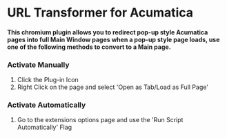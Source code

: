 # URL Transformer for Acumatica

#### This chromium plugin allows you to redirect pop-up style Acumatica pages into full Main Window pages when a pop-up style page loads, use one of the following methods to convert to a Main page. 

### Activate Manually

1. Click the Plug-in Icon
2. Right Click on the page and select 'Open as Tab/Load as Full Page'

### Activate Automatically

1. Go to the extensions options page and use the 'Run Script Automatically' Flag
